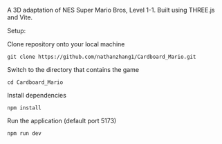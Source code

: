 A 3D adaptation of NES Super Mario Bros, Level 1-1. Built using THREE.js and Vite.

Setup:

Clone repository onto your local machine 
```
git clone https://github.com/nathanzhang1/Cardboard_Mario.git
```

Switch to the directory that contains the game
```
cd Cardboard_Mario
```

Install dependencies
```
npm install
```

Run the application (default port 5173)
```
npm run dev
```
